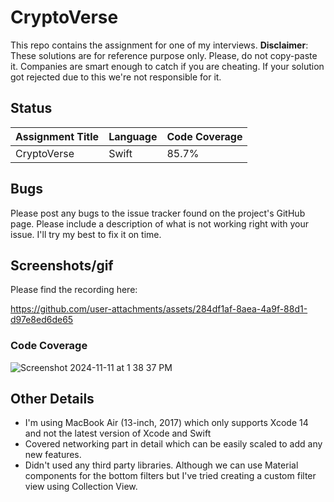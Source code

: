 # CryptoVerse

This repo contains the assignment for one of my interviews.
**Disclaimer**: These solutions are for reference purpose only. Please, do not copy-paste it. Companies are smart enough to catch if you are cheating. If your solution got rejected due to this we're not responsible for it.

## Status
|Assignment Title|Language|Code Coverage|
|----------------|--------|-------------|
|  CryptoVerse   |  Swift |    85.7%    |

## Bugs
Please post any bugs to the issue tracker found on the project's GitHub page. Please include a description of what is not working right with your issue. I'll try my best to fix it on time.

## Screenshots/gif
Please find the recording here:

https://github.com/user-attachments/assets/284df1af-8aea-4a9f-88d1-d97e8ed6de65

### Code Coverage

![Screenshot 2024-11-11 at 1 38 37 PM](https://github.com/user-attachments/assets/58370b69-2fa0-4a6d-9b16-ec27e9bd27fa)


## Other Details

- I'm using MacBook Air (13-inch, 2017) which only supports Xcode 14 and not the latest version of Xcode and Swift
- Covered networking part in detail which can be easily scaled to add any new features.
- Didn't used any third party libraries. Although we can use Material components for the bottom filters but I've tried creating a custom filter view using Collection View.

